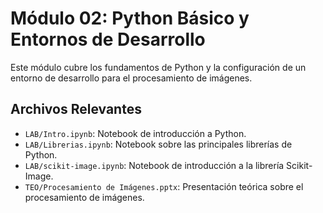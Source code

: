 # Módulo 02: Python Básico y Entornos de Desarrollo

Este módulo cubre los fundamentos de Python y la configuración de un entorno de desarrollo para el procesamiento de imágenes.

## Archivos Relevantes

*   `LAB/Intro.ipynb`: Notebook de introducción a Python.
*   `LAB/Librerias.ipynb`: Notebook sobre las principales librerías de Python.
*   `LAB/scikit-image.ipynb`: Notebook de introducción a la librería Scikit-Image.
*   `TEO/Procesamiento de Imágenes.pptx`: Presentación teórica sobre el procesamiento de imágenes.
